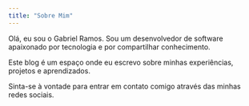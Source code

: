 ```yaml
---
title: "Sobre Mim"
---
```


Olá, eu sou o Gabriel Ramos. Sou um desenvolvedor de software apaixonado por tecnologia e por compartilhar conhecimento.

Este blog é um espaço onde eu escrevo sobre minhas experiências, projetos e aprendizados.

Sinta-se à vontade para entrar em contato comigo através das minhas redes sociais.
